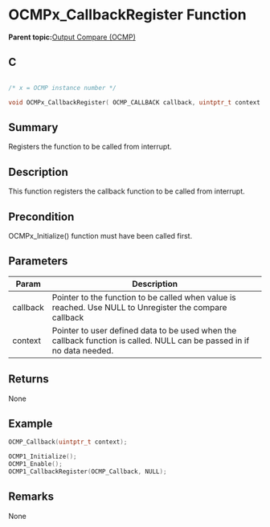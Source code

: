 # OCMPx\_CallbackRegister Function

**Parent topic:**[Output Compare \(OCMP\)](GUID-B86A6AAC-1577-4BDA-9CB1-5E0BA2789DD9.md)

## C

```c

/* x = OCMP instance number */

void OCMPx_CallbackRegister( OCMP_CALLBACK callback, uintptr_t context )
```

## Summary

Registers the function to be called from interrupt.

## Description

This function registers the callback function to be called from interrupt.

## Precondition

OCMPx\_Initialize\(\) function must have been called first.

## Parameters

|Param|Description|
|-----|-----------|
|callback|Pointer to the function to be called when value is reached. Use NULL to Unregister the compare callback|
|context|Pointer to user defined data to be used when the callback function is called. NULL can be passed in if no data needed.|

## Returns

None

## Example

```c
OCMP_Callback(uintptr_t context);

OCMP1_Initialize();
OCMP1_Enable();
OCMP1_CallbackRegister(OCMP_Callback, NULL);
```

## Remarks

None

